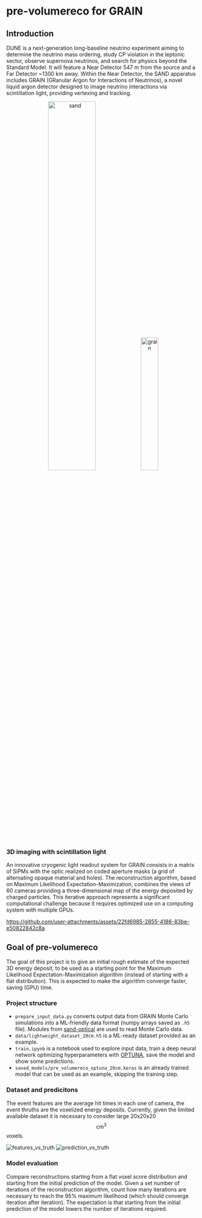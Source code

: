 # pre-volumereco for GRAIN
## Introduction
DUNE is a next-generation long-baseline neutrino experiment aiming to determine the neutrino mass ordering, study CP violation in the leptonic sector, observe supernova neutrinos, and search for physics beyond the Standard Model. It will feature a Near Detector 547 m from the source and a Far Detector ~1300 km away. Within the Near Detector, the SAND apparatus includes GRAIN (GRanular Argon for Interactions of Neutrinos), a novel liquid argon detector designed to image neutrino interactions via scintillation light, providing vertexing and tracking.

<p align="center">
  <img width="50%" height="50%" alt="sand" src="https://github.com/user-attachments/assets/03713bb0-eb98-4b99-a5bc-7bb80c267fba" />
  <img width="30%" height="30%" alt="grain" src="https://github.com/user-attachments/assets/7cbab096-ac4a-4e1a-a12b-d1754ba9c02f" />
</p>

### 3D imaging with scintillation light
An innovative cryogenic light readout system for GRAIN consists in a matrix of SiPMs with the optic realized on coded aperture masks (a grid of alternating opaque material and holes). The reconstruction algorithm, based on Maximum Likelihood Expectation-Maximization, combines the views of 60 cameras providing a three-dimensional map of the energy deposited by charged particles. This iterative approach represents a significant computational challenge because it requires optimized use on a computing system with multiple GPUs.

https://github.com/user-attachments/assets/22fd6985-2855-4186-83be-e50822842c8a

## Goal of pre-volumereco
The goal of this project is to give an initial rough estimate of the expected 3D energy deposit, to be used as a starting point for the Maximum Likelihood Expectation-Maximization algorithm (instead of starting with a flat distribution). This is expected to make the algorithm converge faster, saving (GPU) time.

### Project structure
- <code>prepare_input_data.py</code> converts output data from GRAIN Monte Carlo simulations into a ML-friendly data format (numpy arrays saved as <code>.h5</code> file). Modules from [sand-optical](https://baltig.infn.it/dune/sand-optical/tools) are used to read Monte Carlo data.
- <code>data/lightweight_dataset_20cm.h5</code> is a ML-ready dataset provided as an example.
- <code>train.ipynb</code> is a notebook used to explore input data, train a deep neural network optimizing hyperparameters with [OPTUNA](https://optuna.org), save the model and show some predictions.
- <code>saved_models/pre_volumereco_optuna_20cm.keras</code> is an already trained model that can be used as an example, skipping the training step.

### Dataset and predicitons
The event features are the average hit times in each one of camera, the event thruths are the voxelized energy deposits. Currently, given the limited available dataset it is necessary to consider large 20x20x20 $$\text{cm}^{3}$$ voxels.

![features_vs_truth](https://github.com/user-attachments/assets/2fa61bd9-5ee0-4e89-98a9-177e9cc3a877)
![prediction_vs_truth](https://github.com/user-attachments/assets/4cd3df5a-d8e4-4520-87a7-b08d587b6793)


### Model evaluation
Compare reconstructions starting from a flat voxel score distribution and starting from the initial prediction of the model. Given a set number of iterations of the reconstruction algorithm, count how many iterations are necessary to reach the 95% maximum likelihood (which should converge iteration after iteration). The expectation is that starting from the initial prediction of the model lowers the number of iterations required.
